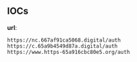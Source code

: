 
## IOCs

__url__:

```text
https://nc.667af91ca5068.digital/auth
https://c.65a9b4549d87a.digital/auth
https://www.https-65a916cbc80e5.org/auth
```